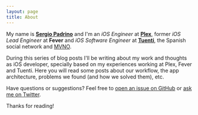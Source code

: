 ```yaml
---
layout: page
title: About
---
```


My name is [**Sergio Padrino**](http://github.com/sergiou87) and I'm an *iOS Engineer* at [**Plex**](http://plex.tv), former *iOS Lead Engineer* at **Fever** and *iOS Software Engineer* at [**Tuenti**](http://www.tuenti.com), the Spanish social network and [MVNO](http://en.wikipedia.org/wiki/Mobile_virtual_network_operator).

During this series of blog posts I'll be writing about my work and thoughts as iOS developer, specially based on my experiences working at Plex, Fever and Tuenti. Here you will read some posts about our workflow, the app architecture, problems we found (and how we solved them), etc.

Have questions or suggestions? Feel free to [open an issue on GitHub](https://github.com/sergiou87/sergiou87.github.io/issues/new) or [ask me on Twitter](http://www.twitter.com/sergiou87).

Thanks for reading!
